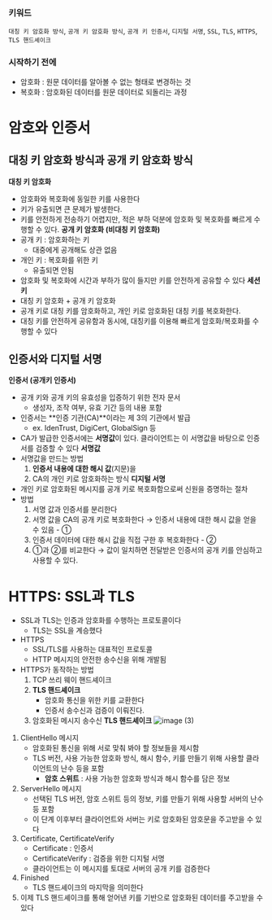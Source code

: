 ### 키워드

`대칭 키 암호화 방식`, `공개 키 암호화 방식`, `공개 키 인증서`, `디지털 서명`, `SSL`, `TLS`, `HTTPS`, `TLS 핸드셰이크`

### 시작하기 전에

- 암호화 : 원문 데이터를 알아볼 수 없는 형태로 변경하는 것
- 복호화 : 암호화된 데이터를 원문 데이터로 되돌리는 과정

# 암호와 인증서

## 대칭 키 암호화 방식과 공개 키 암호화 방식

**대칭 키 암호화**

- 암호화와 복호화에 동일한 키를 사용한다
- 키가 유출되면 큰 문제가 발생한다.
- 키를 안전하게 전송하기 어렵지만, 적은 부하 덕분에 암호화 및 복호화를 빠르게 수행할 수 있다.
  **공개 키 암호화 (비대칭 키 암호화)**
- 공개 키 : 암호화하는 키
  - 대중에게 공개해도 상관 없음
- 개인 키 : 복호화를 위한 키
  - 유출되면 안됨
- 암호화 및 복호화에 시간과 부하가 많이 들지만 키를 안전하게 공유할 수 있다
  **세션 키**
- 대칭 키 암호화 + 공개 키 암호화
- 공개 키로 대칭 키를 암호화하고, 개인 키로 암호화된 대칭 키를 복호화한다.
- 대칭 키를 안전하게 공유함과 동시에, 대칭키를 이용해 빠르게 암호화/복호화를 수행할 수 있다

## 인증서와 디지털 서명

**인증서 (공개키 인증서)**

- 공개 키와 공개 키의 유효성을 입증하기 위한 전자 문서
  - 생성자, 조작 여부, 유효 기간 등의 내용 포함
- 인증서는 **인증 기관(CA)**이라는 제 3의 기관에서 발급
  - ex. IdenTrust, DigiCert, GlobalSign 등
- CA가 발급한 인증서에는 **서명값**이 있다. 클라이언트는 이 서명값을 바탕으로 인증서를 검증할 수 있다
  **서명값**
- 서명값을 만드는 방법
  1. **인증서 내용에 대한 해시 값**(지문)을
  2. CA의 개인 키로 암호화하는 방식
     **디지털 서명**
- 개인 키로 암호화된 메시지를 공개 키로 복호화함으로써 신원을 증명하는 절차
- 방법
  1. 서명 값과 인증서를 분리한다
  2. 서명 값을 CA의 공개 키로 복호화한다 → 인증서 내용에 대한 해시 값을 얻을 수 있음 - ①
  3. 인증서 데이터에 대한 해시 값을 직접 구한 후 복호화한다 - ②
  4. ①과 ②를 비교한다 → 값이 일치하면 전달받은 인증서의 공개 키를 안심하고 사용할 수 있다.

# HTTPS: SSL과 TLS

- SSL과 TLS는 인증과 암호화를 수행하는 프로토콜이다
  - TLS는 SSL을 계승했다
- HTTPS
  - SSL/TLS를 사용하는 대표적인 프로토콜
  - HTTP 메시지의 안전한 송수신을 위해 개발됨
- HTTPS가 동작하는 방법
  1. TCP 쓰리 웨이 핸드셰이크
  2. **TLS 핸드셰이크**
     - 암호화 통신을 위한 키를 교환한다
     - 인증서 송수신과 검증이 이뤄진다.
  3. 암호화된 메시지 송수신
     **TLS 핸드셰이크**
     ![image (3)](https://github.com/user-attachments/assets/9ce6cbee-d45b-465f-8331-e28178d5ec2d)

1. ClientHello 메시지
   - 암호화된 통신을 위해 서로 맞춰 봐야 할 정보들을 제시함
   - TLS 버전, 사용 가능한 암호화 방식, 해시 함수, 키를 만들기 위해 사용할 클라이언트의 난수 등을 포함
     - **암호 스위트** : 사용 가능한 암호화 방식과 해시 함수를 담은 정보
2. ServerHello 메시지
   - 선택된 TLS 버전, 암호 스위트 등의 정보, 키를 만들기 위해 사용할 서버의 난수 등 포함
   - 이 단계 이후부터 클라이언트와 서버는 키로 암호화된 암호문을 주고받을 수 있다
3. Certificate, CertificateVerify
   - Certificate : 인증서
   - CertificateVerify : 검증을 위한 디지털 서명
   - 클라이언트는 이 메시지를 토대로 서버의 공개 키를 검증한다
4. Finished
   - TLS 핸드셰이크의 마지막을 의미한다
5. 이제 TLS 핸드셰이크를 통해 얻어낸 키를 기반으로 암호화된 데이터를 주고받을 수 있다
